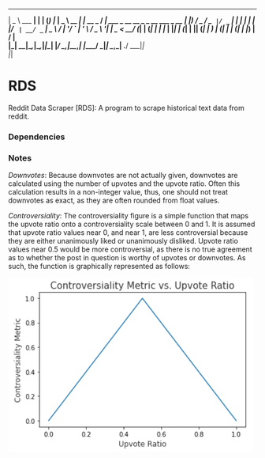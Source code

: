 
  ____          _     _ _ _     ____        _          ____                                 
 |  _ \ ___  __| | __| (_) |_  |  _ \  __ _| |_ __ _  / ___|  ___ _ __ __ _ _ __   ___ _ __ 
 | |_) / _ \/ _` |/ _` | | __| | | | |/ _` | __/ _` | \___ \ / __| '__/ _` | '_ \ / _ \ '__|
 |  _ <  __/ (_| | (_| | | |_  | |_| | (_| | || (_| |  ___) | (__| | | (_| | |_) |  __/ |   
 |_| \_\___|\__,_|\__,_|_|\__| |____/ \__,_|\__\__,_| |____/ \___|_|  \__,_| .__/ \___|_|   
                                                                           |_|              


# RDS
Reddit Data Scraper [RDS]: A program to scrape historical text data from reddit.






### Dependencies

### Notes
*Downvotes*: Because downvotes are not actually given, downvotes are calculated using the number of upvotes and the upvote ratio. Often this calculation results in a non-integer value, thus, one should not treat downvotes as exact, as they are often rounded from float values.

*Controversiality*: The controversiality figure is a simple function that maps the upvote ratio onto a controversiality scale between 0 and 1. It is assumed that upvote ratio values near 0, and near 1, are less controversial because they are either unanimously liked or unanimously disliked. Upvote ratio values near 0.5 would be more controversial, as there is no true agreement as to whether the post in question is worthy of upvotes or downvotes. As such, the function is graphically represented as follows:

![](images/controversial_metric_func.png)


